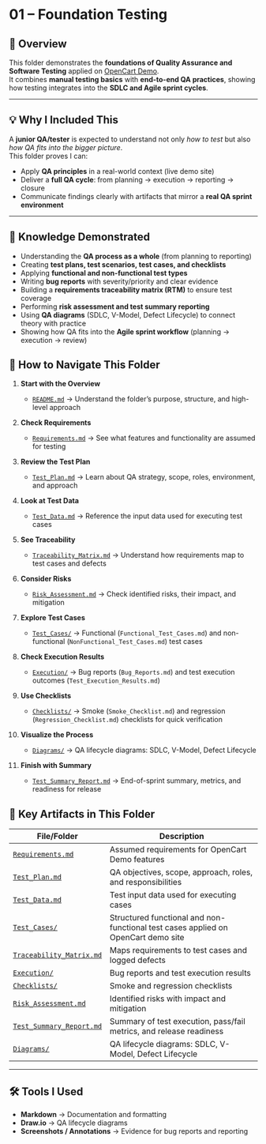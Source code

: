 # 01 – Foundation Testing  

## 📌 Overview  
This folder demonstrates the **foundations of Quality Assurance and Software Testing** applied on [OpenCart Demo](https://demo.opencart.com/).  
It combines **manual testing basics** with **end-to-end QA practices**, showing how testing integrates into the **SDLC and Agile sprint cycles**.  

---

## 💡 Why I Included This  
A **junior QA/tester** is expected to understand not only *how to test* but also *how QA fits into the bigger picture*.  
This folder proves I can:  
- Apply **QA principles** in a real-world context (live demo site)  
- Deliver a **full QA cycle**: from planning → execution → reporting → closure  
- Communicate findings clearly with artifacts that mirror a **real QA sprint environment**  

---

## 🎯 Knowledge Demonstrated  
- Understanding the **QA process as a whole** (from planning to reporting)  
- Creating **test plans, test scenarios, test cases, and checklists**  
- Applying **functional and non-functional test types**  
- Writing **bug reports** with severity/priority and clear evidence  
- Building a **requirements traceability matrix (RTM)** to ensure test coverage  
- Performing **risk assessment and test summary reporting**  
- Using **QA diagrams** (SDLC, V-Model, Defect Lifecycle) to connect theory with practice  
- Showing how QA fits into the **Agile sprint workflow** (planning → execution → review)  

## 📌 How to Navigate This Folder  

1. **Start with the Overview**  
   - [`README.md`](./README.md) → Understand the folder’s purpose, structure, and high-level approach  

2. **Check Requirements**  
   - [`Requirements.md`](./Requirements.md) → See what features and functionality are assumed for testing  

3. **Review the Test Plan**  
   - [`Test_Plan.md`](./Test_Plan.md) → Learn about QA strategy, scope, roles, environment, and approach  

4. **Look at Test Data**  
   - [`Test_Data.md`](./Test_Data.md) → Reference the input data used for executing test cases  

5. **See Traceability**  
   - [`Traceability_Matrix.md`](./Traceability_Matrix.md) → Understand how requirements map to test cases and defects  

6. **Consider Risks**  
   - [`Risk_Assessment.md`](./Risk_Assessment.md) → Check identified risks, their impact, and mitigation  

7. **Explore Test Cases**  
   - [`Test_Cases/`](./Test_Cases/) → Functional (`Functional_Test_Cases.md`) and non-functional (`NonFunctional_Test_Cases.md`) test cases  

8. **Check Execution Results**  
   - [`Execution/`](./Execution/) → Bug reports (`Bug_Reports.md`) and test execution outcomes (`Test_Execution_Results.md`)  

9. **Use Checklists**  
   - [`Checklists/`](./Checklists/) → Smoke (`Smoke_Checklist.md`) and regression (`Regression_Checklist.md`) checklists for quick verification  

10. **Visualize the Process**  
    - [`Diagrams/`](./Diagrams/) → QA lifecycle diagrams: SDLC, V-Model, Defect Lifecycle  

11. **Finish with Summary**  
    - [`Test_Summary_Report.md`](./Test_Summary_Report.md) → End-of-sprint summary, metrics, and readiness for release


## 📂 Key Artifacts in This Folder  
| File/Folder | Description |  
|-------------|-------------|  
| [`Requirements.md`](./Requirements.md) | Assumed requirements for OpenCart Demo features |  
| [`Test_Plan.md`](./Test_Plan.md) | QA objectives, scope, approach, roles, and responsibilities |  
| [`Test_Data.md`](./Test_Data.md) | Test input data used for executing cases |  
| [`Test_Cases/`](./Test_Cases/) | Structured functional and non-functional test cases applied on OpenCart demo site |  
| [`Traceability_Matrix.md`](./Traceability_Matrix.md) | Maps requirements to test cases and logged defects |  
| [`Execution/`](./Execution/) | Bug reports and test execution results |  
| [`Checklists/`](./Checklists/) | Smoke and regression checklists |  
| [`Risk_Assessment.md`](./Risk_Assessment.md) | Identified risks with impact and mitigation |  
| [`Test_Summary_Report.md`](./Test_Summary_Report.md) | Summary of test execution, pass/fail metrics, and release readiness |  
| [`Diagrams/`](./Diagrams/) | QA lifecycle diagrams: SDLC, V-Model, Defect Lifecycle |  

---

## 🛠 Tools I Used  
- **Markdown** → Documentation and formatting  
- **Draw.io** → QA lifecycle diagrams  
- **Screenshots / Annotations** → Evidence for bug reports and reporting  
